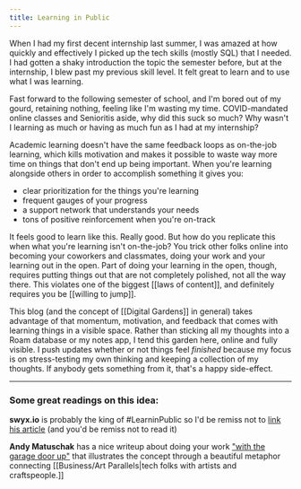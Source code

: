 ```yaml
---
title: Learning in Public
---
```

When I had my first decent internship last summer, I was amazed at how quickly and effectively I picked up the tech skills (mostly SQL) that I needed. I had gotten a shaky introduction the topic the semester before, but at the internship, I blew past my previous skill level. It felt great to learn and to use what I was learning.

Fast forward to the following semester of school, and I'm bored out of my gourd, retaining nothing, feeling like I'm wasting my time. COVID-mandated online classes and Senioritis aside, why did this suck so much? Why wasn't I learning as much or having as much fun as I had at my internship?

Academic learning doesn't have the same feedback loops as on-the-job learning, which kills motivation and makes it possible to waste way more time on things that don't end up being important. When you're learning alongside others in order to accomplish something it gives you:

- clear prioritization for the things you're learning
- frequent gauges of your progress
- a support network that understands your needs
- tons of positive reinforcement when you're on-track

It feels good to learn like this. Really good. But how do you replicate this when what you're learning isn't on-the-job? You trick other folks online into becoming your coworkers and classmates, doing your work and your learning out in the open. Part of doing your learning in the open, though, requires putting things out that are not completely polished, not all the way there. This violates one of the biggest [[laws of content]], and definitely requires you be [[willing to jump]].

This blog (and the concept of [[Digital Gardens]] in general) takes advantage of that momentum, motivation, and feedback that comes with learning things in a visible space. Rather than sticking all my thoughts into a Roam database or my notes app, I tend this garden here, online and fully visible. I push updates whether or not things feel *finished* because my focus is on stress-testing my own thinking and keeping a collection of my thoughts. If anybody gets something from it, that's a happy side-effect.

---
### Some great readings on this idea:
**swyx.io** is probably the king of #LearninPublic so I'd be remiss not to [link his article](https://www.swyx.io/learn-in-public/) (and you'd be remiss not to read it)

**Andy Matuschak** has a nice writeup about doing your work ["with the garage door up"](https://notes.andymatuschak.org/Work_with_the_garage_door_up) that illustrates the concept through a beautiful metaphor connecting [[Business/Art Parallels|tech folks with artists and craftspeople.]]